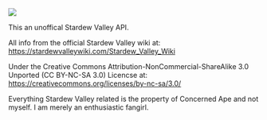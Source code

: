 <img src="https://stardewvalley.net/wp-content/uploads/2017/12/main_logo.png" />

This an unoffical Stardew Valley API.

All info from the official Stardew Valley wiki at: https://stardewvalleywiki.com/Stardew_Valley_Wiki

Under the Creative Commons Attribution-NonCommercial-ShareAlike 3.0 Unported (CC BY-NC-SA 3.0) Licencse at: https://creativecommons.org/licenses/by-nc-sa/3.0/

Everything Stardew Valley related is the property of Concerned Ape and not myself.
    I am merely an enthusiastic fangirl. 